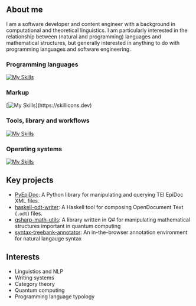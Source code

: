 
## About me
I am a software developer and content engineer with a background in computational and theoretical linguistics. I am particularly interested in the relationship between (natural and programming) languages and mathematical structures, but generally interested in anything to do with programming languages and software engineering.

### Programming languages
[![My Skills](https://skillicons.dev/icons?i=py,cs,dotnet,haskell,ts,js,latex)](https://skillicons.dev)

### Markup
[![My Skills](https://skillicons.dev/icons?i=latex,html,css,)](https://skillicons.dev)

### Tools, library and workflows
[![My Skills](https://skillicons.dev/icons?i=visualstudio,vscode,github,d3)](https://skillicons.dev)

### Operating systems
[![My Skills](https://skillicons.dev/icons?i=windows,linux,ubuntu)](https://skillicons.dev)

## Key projects
- [PyEpiDoc](https://github.com/rsdc2/PyEpiDoc): A Python library for manipulating and querying TEI EpiDoc XML files.
- [haskell-odt-writer](https://github.com/rsdc2/haskell-odt-writer): A Haskell tool for composing OpenDocument Text (`.odt`) files.
- [qsharp-math-utils](https://github.com/rsdc2/qsharp-math-utils): A library written in Q# for manipulating mathematical structures important in quantum computing
- [syntax-treebank-annotator](https://github.com/rsdc2/syntax-treebank-annotator): An in-the-browser annotation environment for natural langauge syntax

## Interests

- Linguistics and NLP
- Writing systems
- Category theory
- Quantum computing
- Programming language typology
<!--
**rsdc2/rsdc2** is a ✨ _special_ ✨ repository because its `README.md` (this file) appears on your GitHub profile.

Here are some ideas to get you started:

- 🔭 I’m currently working on ...
- 🌱 I’m currently learning ...
- 👯 I’m looking to collaborate on ...
- 🤔 I’m looking for help with ...
- 💬 Ask me about ...
- 📫 How to reach me: ...
- 😄 Pronouns: ...
- ⚡ Fun fact: ...
-->
